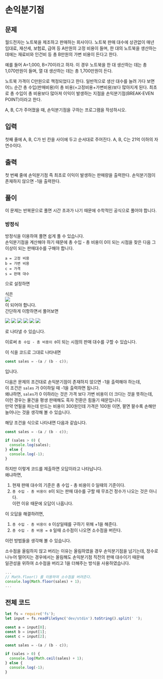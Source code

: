 # 손익분기점

## 문제
월드전자는 노트북을 제조하고 판매하는 회사이다. 노트북 판매 대수에 상관없이 매년 임대료, 재산세, 보험료, 급여 등 A만원의 고정 비용이 들며, 한 대의 노트북을 생산하는 데에는 재료비와 인건비 등 총 B만원의 가변 비용이 든다고 한다.

예를 들어 A=1,000, B=70이라고 하자. 이 경우 노트북을 한 대 생산하는 데는 총 1,070만원이 들며, 열 대 생산하는 데는 총 1,700만원이 든다.

노트북 가격이 C만원으로 책정되었다고 한다. 일반적으로 생산 대수를 늘려 가다 보면 어느 순간 총 수입(판매비용)이 총 비용(=고정비용+가변비용)보다 많아지게 된다. 최초로 총 수입이 총 비용보다 많아져 이익이 발생하는 지점을 손익분기점(BREAK-EVEN POINT)이라고 한다.

A, B, C가 주어졌을 때, 손익분기점을 구하는 프로그램을 작성하시오.

## 입력
첫째 줄에 A, B, C가 빈 칸을 사이에 두고 순서대로 주어진다. A, B, C는 21억 이하의 자연수이다.

## 출력
첫 번째 줄에 손익분기점 즉 최초로 이익이 발생하는 판매량을 출력한다. 손익분기점이 존재하지 않으면 -1을 출력한다.

## 풀이
이 문제는 반복문으로 풀면 시간 초과가 나기 때문에 수학적인 공식으로 풀어야 합니다.

### 방정식
방정식을 이용하여 풀면 쉽게 풀 수 있습니다.  
손익분기점을 계산해야 하기 때문에 총 수입 - 총 비용이 0이 되는 시점을 찾은 다음 그 이상이 되는 판매대수를 구해야 합니다.

``a = 고정 비용``  
``b = 가변 비용``  
``c = 가격``  
``s = 판매 대수``  

으로 설정하면

식은  
<img src="https://latex.codecogs.com/svg.latex?cs-(a+bs)=0"/>  
이 되어야 합니다.  
간단하게 이항하면서 풀어보면

<img src="https://latex.codecogs.com/svg.latex?cs-a-bs=0"/>

<img src="https://latex.codecogs.com/svg.latex?-a+cs-bs=0"/>

<img src="https://latex.codecogs.com/svg.latex?-a+cs-bs=0"/>

<img src="https://latex.codecogs.com/svg.latex?{-a\over(-b+c)}+s=0"/>

<img src="https://latex.codecogs.com/svg.latex?s=-{-a\over(-b+c)}"/>

<img src="https://latex.codecogs.com/svg.latex?s=-{\frac{a}{b-c}}"/>

로 나타낼 수 있습니다.  

이로써 ``총 수입 - 총 비용이 0``이 되는 시점의 판매 대수를 구할 수 있습니다.  

이 식을 코드로 그대로 나타내면
```js
const sales = -(a / (b - c));
```
입니다.

다음은 문제의 조건대로 손익분기점이 존재하지 않으면 -1을 출력해야 하는데,  
이 조건은 ``sales`` 가 0이하일 때 -1을 출력하면 됩니다.  
왜냐하면, ``sales``가 0 이하라는 것은 가격 보다 가변 비용이 더 크다는 것을 뜻하는데,  
이런 경우는 물건을 평생 판매해도 흑자 전환은 힘들기 때문입니다.  
만약 연필을 파는데 만드는 비용이 300원인데 가격은 100원 이면, 팔면 팔수록 손해만 늘어나는 것을 생각해 볼 수 있습니다.

해당 조건을 식으로 나타내면 다음과 같습니다.
```js
const sales = -(a / (b - c));

if (sales > 0) {
  console.log(sales);
} else {
  console.log(-1);
}
```
하지만 이렇게 코드를 제출하면 오답이라고 나타납니다.  
왜냐하면,  
1. 현재 판매 대수의 기준은 총 수입 - 총 비용이 0 일때의 기준이다.
2. ``총 수입 - 총 비용이 0``이 되는 판매 대수를 구할 때 무조건 정수가 나오는 것은 아니다.  
이런 이유 때문에 오답이 나옵니다.  

이 오답을 해결하려면,
1. ``총 수입 - 총 비용이 0`` 이상일때를 구하기 위해 +1을 해준다.
2. ``총 수입 - 총 비용 = 0`` 일때 소수점이 나오면 소수점을 버린다.

이런 방법들을 생각해 볼 수 있습니다.

소수점을 올림하지 않고 버리는 이유는 올림하였을 경우 손익분기점을 넘기는데, 
정수로 나누어 떨어지는 경우에서는 올림해도 손익분기점 직전의 판매 대수이기 때문에  
일관성을 위하여 소수점을 버리고 1을 더해주는 방식을 사용하였습니다.  

```js
...
// Math.floor() 를 이용하여 소수점을 버려준다.
console.log(Math.floor(sales) + 1);
...

```

## 전체 코드
```js
let fs = require('fs');
let input = fs.readFileSync('dev/stdin').toString().split(' ');

const a = input[0];
const b = input[1];
const c = input[2];

const sales = -(a / (b - c));

if (sales > 0) {
  console.log(Math.ceil(sales) + 1);
} else {
  console.log(-1);
}
```